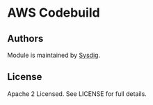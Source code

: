 # AWS Codebuild


<!-- BEGINNING OF PRE-COMMIT-TERRAFORM DOCS HOOK -->


<!-- END OF PRE-COMMIT-TERRAFORM DOCS HOOK -->

## Authors

Module is maintained by [Sysdig](https://sysdig.com).

## License

Apache 2 Licensed. See LICENSE for full details.
